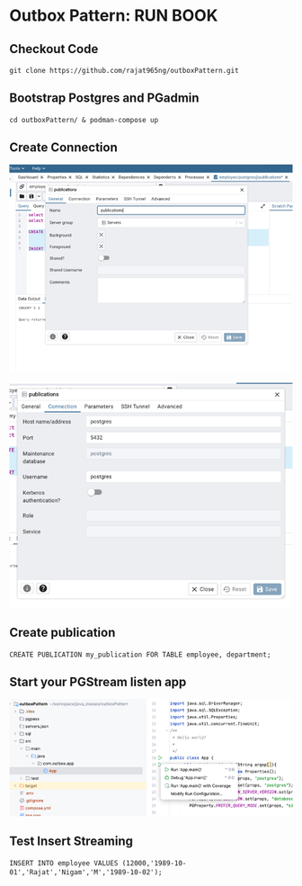 # Outbox Pattern: RUN BOOK

## Checkout Code
```
git clone https://github.com/rajat965ng/outboxPattern.git
```

## Bootstrap Postgres and PGadmin
```
cd outboxPattern/ & podman-compose up
```

## Create Connection

![img.png](img.png)

![img_1.png](img_1.png)

## Create publication
```
CREATE PUBLICATION my_publication FOR TABLE employee, department;

```

## Start your PGStream listen app

![img_2.png](img_2.png)


## Test Insert Streaming
```
INSERT INTO employee VALUES (12000,'1989-10-01','Rajat','Nigam','M','1989-10-02');
```